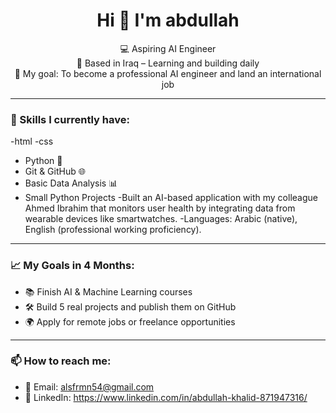 <h1 align="center">Hi 👋 I'm abdullah </h1>

<p align="center">
💻 Aspiring AI Engineer <br>
📍 Based in Iraq – Learning and building daily <br>
🎯 My goal: To become a professional AI engineer and land an international job
</p>

---

### 💼 Skills I currently have:
-html
-css
- Python 🐍
- Git & GitHub 🌐
- Basic Data Analysis 📊
- Small Python Projects
  -Built an AI-based application with my colleague Ahmed Ibrahim that monitors user health by integrating data from wearable devices like smartwatches.
  -Languages: Arabic (native), English (professional working proficiency).
---

### 📈 My Goals in 4 Months:
- 📚 Finish AI & Machine Learning courses
- 🛠️ Build 5 real projects and publish them on GitHub
- 🌍 Apply for remote jobs or freelance opportunities

---

### 📫 How to reach me:
- 📧 Email: alsfrmn54@gmail.com
- 💼 LinkedIn: https://www.linkedin.com/in/abdullah-khalid-871947316/
